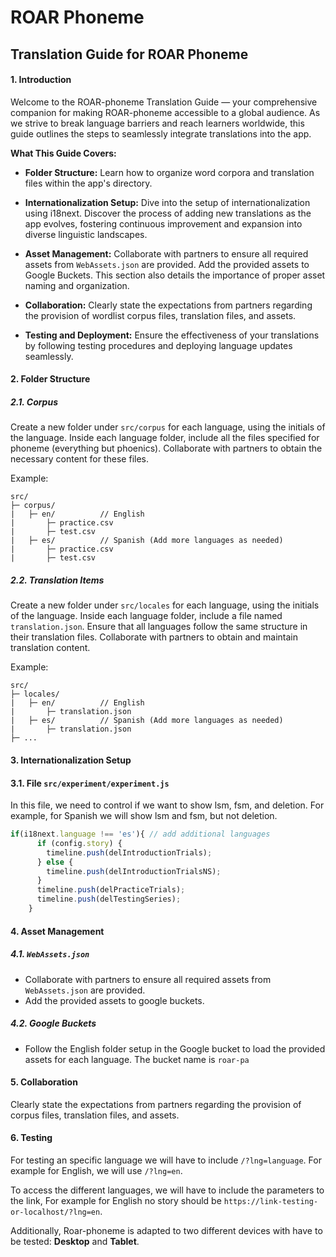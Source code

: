 # ROAR Phoneme

## Translation Guide for ROAR Phoneme

#### 1. Introduction
Welcome to the ROAR-phoneme Translation Guide — your comprehensive companion for making ROAR-phoneme accessible to a global audience. As we strive to break language barriers and reach learners worldwide, this guide outlines the steps to seamlessly integrate translations into the app.

**What This Guide Covers:**
- **Folder Structure:** Learn how to organize word corpora and translation files within the app's directory.

- **Internationalization Setup:** Dive into the setup of internationalization using i18next. Discover the process of adding new translations as the app evolves, fostering continuous improvement and expansion into diverse linguistic landscapes.

- **Asset Management:** Collaborate with partners to ensure all required assets from `WebAssets.json` are provided. Add the provided assets to Google Buckets. This section also details the importance of proper asset naming and organization.

- **Collaboration:** Clearly state the expectations from partners regarding the provision of wordlist corpus files, translation files, and assets.

- **Testing and Deployment:** Ensure the effectiveness of your translations by following testing procedures and deploying language updates seamlessly.

#### 2. Folder Structure

##### 2.1. Corpus
Create a new folder under `src/corpus` for each language, using the initials of the language. Inside each language folder, include all the files specified for phoneme (everything but phoenics). Collaborate with partners to obtain the necessary content for these files.

Example:
```
src/
├─ corpus/
|   ├─ en/          // English
|       ├─ practice.csv
|       ├─ test.csv
|   ├─ es/          // Spanish (Add more languages as needed)
|       ├─ practice.csv
|       ├─ test.csv

```

##### 2.2. Translation Items
Create a new folder under `src/locales` for each language, using the initials of the language. Inside each language folder, include a file named `translation.json`. Ensure that all languages follow the same structure in their translation files. Collaborate with partners to obtain and maintain translation content.

Example:
```
src/
├─ locales/
|   ├─ en/          // English
|       ├─ translation.json
|   ├─ es/          // Spanish (Add more languages as needed)
|       ├─ translation.json
├─ ...
```


#### 3. Internationalization Setup

#### 3.1. File `src/experiment/experiment.js`

In this file, we need to control if we want to show lsm, fsm, and deletion. For example, for Spanish we will show lsm and fsm, but not deletion. 

```javascript
if(i18next.language !== 'es'){ // add additional languages
      if (config.story) {
        timeline.push(delIntroductionTrials);
      } else {
        timeline.push(delIntroductionTrialsNS);
      }
      timeline.push(delPracticeTrials);
      timeline.push(delTestingSeries);
    }
```

#### 4. Asset Management

##### 4.1. `WebAssets.json`
- Collaborate with partners to ensure all required assets from `WebAssets.json` are provided.
- Add the provided assets to google buckets.

##### 4.2. Google Buckets
- Follow the English folder setup in the Google bucket to load the provided assets for each language. The bucket name is `roar-pa`

#### 5. Collaboration
Clearly state the expectations from partners regarding the provision of corpus files, translation files, and assets.

#### 6. Testing
For testing an specific language we will have to include `/?lng=language`. For example for English, we will use `/?lng=en`.

To access the different languages, we will have to include the parameters to the link, For example for English no story should be `https://link-testing-or-localhost/?lng=en`.

Additionally, Roar-phoneme is adapted to two different devices with have to be tested: **Desktop** and **Tablet**.

